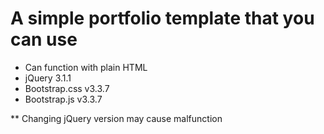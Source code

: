 A simple portfolio template that you can use
==================================

* Can function with plain HTML
* jQuery 3.1.1
* Bootstrap.css v3.3.7
* Bootstrap.js v3.3.7

** Changing jQuery version may cause malfunction